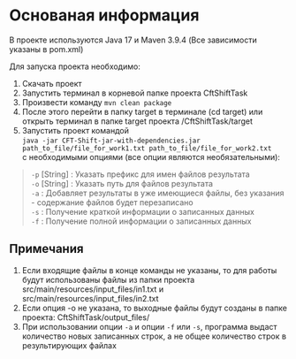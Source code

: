 <h1>Основаная информация</h1> 
В проекте используются Java 17 и Maven 3.9.4 (Все зависимости указаны в pom.xml)

Для запуска проекта необходимо:
1. Скачать проект
2. Запустить терминал в корневой папке проекта CftShiftTask
3. Произвести команду `mvn clean package`
4. После этого перейти в папку target в терминале (cd target) или открыть терминал в папке target проекта /CftShiftTask/target
5. Запустить проект командой <br>
   `java -jar CFT-Shift-jar-with-dependencies.jar path_to_file/file_for_work1.txt path_to_file/file_for_work2.txt` <br>
с необходимыми опциями (все опции являются необязательными):

> `-p` [String] : Указать префикс для имен файлов результата <br>
`-o` [String] : Указать путь для файлов результата <br>
`-a` : Добавляет результаты в уже имеющиеся файлы, без указания - содержание файлов будет перезаписано<br>
`-s` : Получение краткой информации о записанных данных<br>
`-f` : Получение полной информации о записанных данных<br>

<h2>Примечания</h2> 

1. Если входящие файлы в конце команды не указаны, то для работы будут использованы файлы из
папки проекта src/main/resources/input_files/in1.txt и src/main/resources/input_files/in2.txt
2. Если опция -o не указана, то выходные файлы будут созданы в папке проекта: CftShiftTask/output_files/
3. При использовании опции `-a` и опции `-f` или `-s`, программа выдаст количество новых записанных строк,
а не общее количество строк в результирующих файлах 

